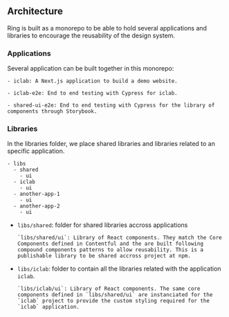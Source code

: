 ## Architecture

Ring is built as a monorepo to be able to hold several applications and libraries to encourage the reusability of the design system.

### Applications

Several application can be built together in this monorepo:

    - iclab: A Next.js application to build a demo website.

    - iclab-e2e: End to end testing with Cypress for iclab.

    - shared-ui-e2e: End to end testing with Cypress for the library of components through Storybook.

### Libraries

In the libraries folder, we place shared libraries and libraries related to an specific application.

    - libs
      - shared
        - ui
      - iclab
        - ui
      - another-app-1
        - ui
      - another-app-2
        - ui

- `libs/shared`: folder for shared libraries accross applications

      `libs/shared/ui`: Library of React components. They match the Core Components defined in Contentful and the are built following compound components patterns to allow reusability. This is a publishable library to be shared accross project at npm.

- `libs/iclab`: folder to contain all the libraries related with the application `iclab`.

      `libs/iclab/ui`: Library of React components. The same core components defined in `libs/shared/ui` are instanciated for the `iclab` project to provide the custom styling required for the `iclab` application.
